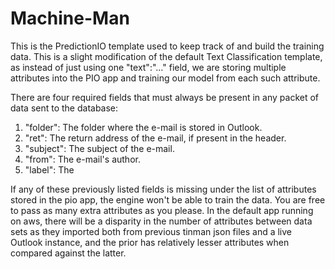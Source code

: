 # Machine-Man
This is the PredictionIO template used to keep track of and build the training data. This is a slight modification of the default Text Classification template, as instead of just using one "text":"..." field, we are storing multiple attributes into the PIO app and training our model from each such attribute.

There are four required fields that must always be present in any packet of data sent to the database:
  1. "folder": The folder where the e-mail is stored in Outlook.
  2. "ret": The return address of the e-mail, if present in the header.
  3. "subject": The subject of the e-mail.
  4. "from": The e-mail's author.
  5. "label": The 

If any of these previously listed fields is missing under the list of attributes stored in the pio app, the engine won't be able to train the data. You are free to pass as many extra attributes as you please. In the default app running on aws, there will be a disparity in the number of attributes between data sets as they imported both from previous tinman json files and a live Outlook instance, and the prior has relatively lesser attributes when compared against the latter.

